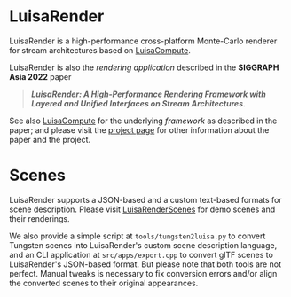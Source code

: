 # LuisaRender

LuisaRender is a high-performance cross-platform Monte-Carlo renderer for stream architectures based
on [LuisaCompute](https://github.com/LuisaGroup/LuisaCompute).

LuisaRender is also the *rendering application* described in the **SIGGRAPH Asia 2022** paper
> ***LuisaRender: A High-Performance Rendering Framework with Layered and Unified Interfaces on Stream Architectures***.

See also [LuisaCompute](https://github.com/LuisaGroup/LuisaCompute) for the underlying *framework* as described in the paper; and please visit the [project page](https://luisa-render.com) for other information about the paper and the project.

# Scenes

LuisaRender supports a JSON-based and a custom text-based formats for scene description. Please visit [LuisaRenderScenes](https://github.com/LuisaGroup/LuisaRenderScenes) for demo scenes and their renderings.

We also provide a simple script at `tools/tungsten2luisa.py` to convert Tungsten scenes into LuisaRender's custom scene description language, and an CLI application at `src/apps/export.cpp` to convert glTF scenes to LuisaRender's JSON-based format. But please note that both tools are not perfect. Manual tweaks is necessary to fix conversion errors and/or align the converted scenes to their original appearances.
